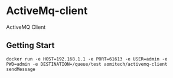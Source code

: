 # ActiveMq-client
ActiveMQ Client

## Getting Start

```
docker run -e HOST=192.168.1.1 -e PORT=61613 -e USER=admin -e PWD=admin -e DESTINATION=/queue/test aomitech/activemq-client sendMessage
```
